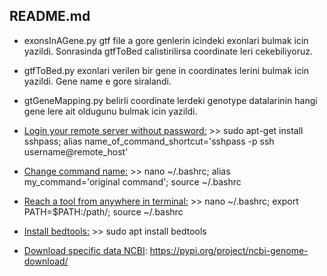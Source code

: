 ## README.md

* exonsInAGene.py gtf file a gore genlerin icindeki exonlari bulmak icin yazildi. Sonrasinda gtfToBed calistirilirsa coordinate leri cekebiliyoruz.

* gtfToBed.py exonlari verilen bir gene in coordinates lerini bulmak icin yazildi. Gene name e gore siralandi.

* gtGeneMapping.py belirli coordinate lerdeki genotype datalarinin hangi gene lere ait oldugunu bulmak icin yazildi.

* <ins>Login your remote server without password:</ins> >> sudo apt-get install sshpass; alias name_of_command_shortcut='sshpass -p ssh username@remote_host'

* <ins>Change command name:</ins> >> nano ~/.bashrc; alias my_command='original command'; source ~/.bashrc

* <ins>Reach a tool from anywhere in terminal:</ins> >> nano ~/.bashrc; export PATH=$PATH:/path/; source ~/.bashrc

* <ins>Install bedtools:</ins> >> sudo apt install bedtools

* <ins>Download specific data NCBI</ins>: https://pypi.org/project/ncbi-genome-download/
